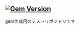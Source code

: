 [![Gem Version](https://badge.fury.io/rb/hola_sinsnk.svg)](http://badge.fury.io/rb/hola_sinsnk)
---

gem作成用のテストリポジトリです
